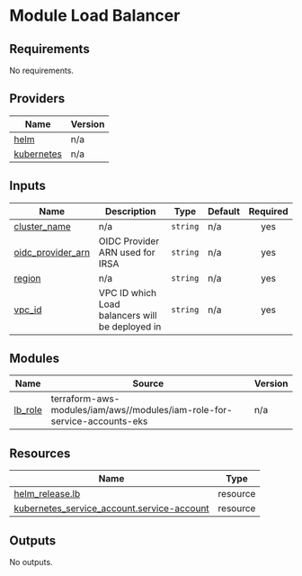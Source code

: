 # Module Load Balancer

<!-- BEGIN_TF_DOCS -->

## Requirements

No requirements.
## Providers

| Name | Version |
|------|---------|
| <a name="provider_helm"></a> [helm](#provider\_helm) | n/a |
| <a name="provider_kubernetes"></a> [kubernetes](#provider\_kubernetes) | n/a |
## Inputs

| Name | Description | Type | Default | Required |
|------|-------------|------|---------|:--------:|
| <a name="input_cluster_name"></a> [cluster\_name](#input\_cluster\_name) | n/a | `string` | n/a | yes |
| <a name="input_oidc_provider_arn"></a> [oidc\_provider\_arn](#input\_oidc\_provider\_arn) | OIDC Provider ARN used for IRSA | `string` | n/a | yes |
| <a name="input_region"></a> [region](#input\_region) | n/a | `string` | n/a | yes |
| <a name="input_vpc_id"></a> [vpc\_id](#input\_vpc\_id) | VPC ID which Load balancers will be  deployed in | `string` | n/a | yes |
## Modules

| Name | Source | Version |
|------|--------|---------|
| <a name="module_lb_role"></a> [lb\_role](#module\_lb\_role) | terraform-aws-modules/iam/aws//modules/iam-role-for-service-accounts-eks | n/a |
## Resources

| Name | Type |
|------|------|
| [helm_release.lb](https://registry.terraform.io/providers/hashicorp/helm/latest/docs/resources/release) | resource |
| [kubernetes_service_account.service-account](https://registry.terraform.io/providers/hashicorp/kubernetes/latest/docs/resources/service_account) | resource |
## Outputs

No outputs.
<!-- END_TF_DOCS -->